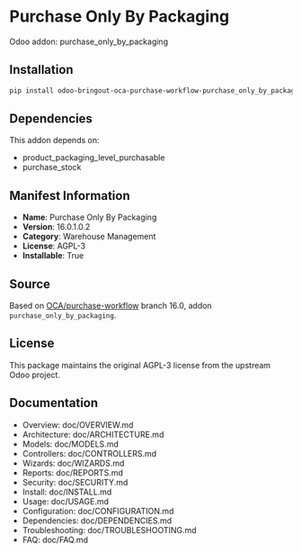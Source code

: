 # Purchase Only By Packaging

Odoo addon: purchase_only_by_packaging

## Installation

```bash
pip install odoo-bringout-oca-purchase-workflow-purchase_only_by_packaging
```

## Dependencies

This addon depends on:
- product_packaging_level_purchasable
- purchase_stock

## Manifest Information

- **Name**: Purchase Only By Packaging
- **Version**: 16.0.1.0.2
- **Category**: Warehouse Management
- **License**: AGPL-3
- **Installable**: True

## Source

Based on [OCA/purchase-workflow](https://github.com/OCA/purchase-workflow) branch 16.0, addon `purchase_only_by_packaging`.

## License

This package maintains the original AGPL-3 license from the upstream Odoo project.

## Documentation

- Overview: doc/OVERVIEW.md
- Architecture: doc/ARCHITECTURE.md
- Models: doc/MODELS.md
- Controllers: doc/CONTROLLERS.md
- Wizards: doc/WIZARDS.md
- Reports: doc/REPORTS.md
- Security: doc/SECURITY.md
- Install: doc/INSTALL.md
- Usage: doc/USAGE.md
- Configuration: doc/CONFIGURATION.md
- Dependencies: doc/DEPENDENCIES.md
- Troubleshooting: doc/TROUBLESHOOTING.md
- FAQ: doc/FAQ.md
